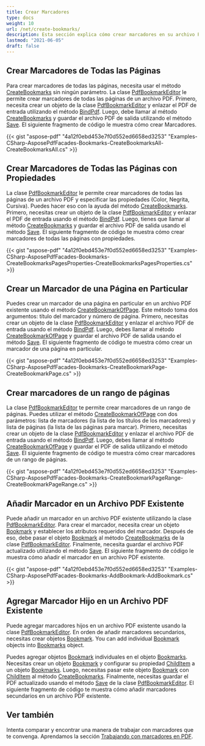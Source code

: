 ```yaml
---
title: Crear Marcadores
type: docs
weight: 10
url: /net/create-bookmarks/
description: Esta sección explica cómo crear marcadores en su archivo PDF con Aspose.PDF Facades utilizando la Clase PdfBookmarEditor.
lastmod: "2021-06-05"
draft: false
---
```


## Crear Marcadores de Todas las Páginas

Para crear marcadores de todas las páginas, necesita usar el método [CreateBookmarks](https://reference.aspose.com/pdf/net/aspose.pdf.facades.pdfbookmarkeditor/createbookmarks/methods/2) sin ningún parámetro. La clase [PdfBookmarkEditor](https://reference.aspose.com/pdf/net/aspose.pdf.facades/pdfbookmarkeditor) le permite crear marcadores de todas las páginas de un archivo PDF. Primero, necesita crear un objeto de la clase [PdfBookmarkEditor](https://reference.aspose.com/pdf/net/aspose.pdf.facades/pdfbookmarkeditor) y enlazar el PDF de entrada utilizando el método [BindPdf](https://reference.aspose.com/pdf/net/aspose.pdf.facades.facade/bindpdf/methods/3). Luego, debe llamar al método [CreateBookmarks](https://reference.aspose.com/pdf/net/aspose.pdf.facades.pdfbookmarkeditor/createbookmarks/methods/2) y guardar el archivo PDF de salida utilizando el método [Save](https://reference.aspose.com/pdf/net/aspose.pdf/document/methods/save). El siguiente fragmento de código le muestra cómo crear Marcadores.

{{< gist "aspose-pdf" "4a12f0ebd453e7f0d552ed6658ed3253" "Examples-CSharp-AsposePdfFacades-Bookmarks-CreateBookmarksAll-CreateBookmarksAll.cs" >}}

## Crear Marcadores de Todas las Páginas con Propiedades

La clase [PdfBookmarkEditor](https://reference.aspose.com/pdf/net/aspose.pdf.facades/pdfbookmarkeditor) le permite crear marcadores de todas las páginas de un archivo PDF y especificar las propiedades (Color, Negrita, Cursiva). Puedes hacer eso con la ayuda del método [CreateBookmarks](https://reference.aspose.com/pdf/net/aspose.pdf.facades.pdfbookmarkeditor/createbookmarks/methods/2). Primero, necesitas crear un objeto de la clase [PdfBookmarkEditor](https://reference.aspose.com/pdf/net/aspose.pdf.facades/pdfbookmarkeditor) y enlazar el PDF de entrada usando el método [BindPdf](https://reference.aspose.com/pdf/net/aspose.pdf.facades.facade/bindpdf/methods/3). Luego, tienes que llamar al método [CreateBookmarks](https://reference.aspose.com/pdf/net/aspose.pdf.facades.pdfbookmarkeditor/createbookmarks/methods/2) y guardar el archivo PDF de salida usando el método [Save](https://reference.aspose.com/pdf/net/aspose.pdf/document/methods/save). El siguiente fragmento de código te muestra cómo crear marcadores de todas las páginas con propiedades.



{{< gist "aspose-pdf" "4a12f0ebd453e7f0d552ed6658ed3253" "Examples-CSharp-AsposePdfFacades-Bookmarks-CreateBookmarksPagesProperties-CreateBookmarksPagesProperties.cs" >}}

## Crear un Marcador de una Página en Particular

Puedes crear un marcador de una página en particular en un archivo PDF existente usando el método [CreateBookmarkOfPage](https://reference.aspose.com/pdf/net/aspose.pdf.facades.pdfbookmarkeditor/createbookmarkofpage/methods/1). Este método toma dos argumentos: título del marcador y número de página. Primero, necesitas crear un objeto de la clase [PdfBookmarkEditor](https://reference.aspose.com/pdf/net/aspose.pdf.facades/pdfbookmarkeditor) y enlazar el archivo PDF de entrada usando el método [BindPdf](https://reference.aspose.com/pdf/net/aspose.pdf.facades.facade/bindpdf/methods/3). Luego, debes llamar al método [CreateBookmarkOfPage](https://reference.aspose.com/pdf/net/aspose.pdf.facades.pdfbookmarkeditor/createbookmarkofpage/methods/1) y guardar el archivo PDF de salida usando el método [Save](https://reference.aspose.com/pdf/net/aspose.pdf/document/methods/save). El siguiente fragmento de código te muestra cómo crear un marcador de una página en particular.



{{< gist "aspose-pdf" "4a12f0ebd453e7f0d552ed6658ed3253" "Examples-CSharp-AsposePdfFacades-Bookmarks-CreateBookmarkPage-CreateBookmarkPage.cs" >}}

## Crear marcadores de un rango de páginas

La clase [PdfBookmarkEditor](https://reference.aspose.com/pdf/net/aspose.pdf.facades/pdfbookmarkeditor) te permite crear marcadores de un rango de páginas. Puedes utilizar el método [CreateBookmarkOfPage](https://reference.aspose.com/pdf/net/aspose.pdf.facades.pdfbookmarkeditor/createbookmarkofpage/methods/1) con dos parámetros: lista de marcadores (la lista de los títulos de los marcadores) y lista de páginas (la lista de las páginas para marcar). Primero, necesitas crear un objeto de la clase [PdfBookmarkEditor](https://reference.aspose.com/pdf/net/aspose.pdf.facades/pdfbookmarkeditor) y enlazar el archivo PDF de entrada usando el método [BindPdf](https://reference.aspose.com/pdf/net/aspose.pdf.facades.facade/bindpdf/methods/3). Luego, debes llamar al método [CreateBookmarkOfPage](https://reference.aspose.com/pdf/net/aspose.pdf.facades.pdfbookmarkeditor/createbookmarkofpage/methods/1) y guardar el PDF de salida utilizando el método [Save](https://reference.aspose.com/pdf/net/aspose.pdf/document/methods/save). El siguiente fragmento de código te muestra cómo crear marcadores de un rango de páginas.




{{< gist "aspose-pdf" "4a12f0ebd453e7f0d552ed6658ed3253" "Examples-CSharp-AsposePdfFacades-Bookmarks-CreateBookmarkPageRange-CreateBookmarkPageRange.cs" >}}
## Añadir Marcador en un Archivo PDF Existente

Puede añadir un marcador en un archivo PDF existente utilizando la clase [PdfBookmarkEditor](https://reference.aspose.com/pdf/net/aspose.pdf.facades/pdfbookmarkeditor). Para crear el marcador, necesita crear un objeto [Bookmark](https://reference.aspose.com/pdf/net/aspose.pdf.facades/bookmark) y establecer los atributos requeridos del marcador. Después de eso, debe pasar el objeto [Bookmark](https://reference.aspose.com/pdf/net/aspose.pdf.facades/bookmark) al método [CreateBookmarks](https://reference.aspose.com/pdf/net/aspose.pdf.facades.pdfbookmarkeditor/createbookmarks/methods/2) de la clase [PdfBookmarkEditor](https://reference.aspose.com/pdf/net/aspose.pdf.facades/pdfbookmarkeditor). Finalmente, necesita guardar el archivo PDF actualizado utilizando el método [Save](https://reference.aspose.com/pdf/net/aspose.pdf/document/methods/save). El siguiente fragmento de código le muestra cómo añadir el marcador en un archivo PDF existente.




{{< gist "aspose-pdf" "4a12f0ebd453e7f0d552ed6658ed3253" "Examples-CSharp-AsposePdfFacades-Bookmarks-AddBookmark-AddBookmark.cs" >}}

## Agregar Marcador Hijo en un Archivo PDF Existente

Puede agregar marcadores hijos en un archivo PDF existente usando la clase [PdfBookmarkEditor](https://reference.aspose.com/pdf/net/aspose.pdf.facades/pdfbookmarkeditor). En orden de añadir marcadores secundarios, necesitas crear objetos [Bookmark](https://reference.aspose.com/pdf/net/aspose.pdf.facades/bookmark). You can add individual [Bookmark](https://reference.aspose.com/pdf/net/aspose.pdf.facades/bookmark) objects into [Bookmarks](https://reference.aspose.com/pdf/net/aspose.pdf.facades/bookmarks) object.

Puedes agregar objetos [Bookmark](https://reference.aspose.com/pdf/net/aspose.pdf.facades/bookmark) individuales en el objeto [Bookmarks](https://reference.aspose.com/pdf/net/aspose.pdf.facades/bookmarks). Necesitas crear un objeto [Bookmark](https://reference.aspose.com/pdf/net/aspose.pdf.facades/bookmark) y configurar su propiedad [ChildItem](https://reference.aspose.com/pdf/net/aspose.pdf.facades/bookmark/properties/childitem) a un objeto [Bookmarks](https://reference.aspose.com/pdf/net/aspose.pdf.facades/bookmarks). Luego, necesitas pasar este objeto [Bookmark](https://reference.aspose.com/pdf/net/aspose.pdf.facades/bookmark) con [ChildItem](https://reference.aspose.com/pdf/net/aspose.pdf.facades/bookmark/properties/childitem) al método [CreateBookmarks](https://reference.aspose.com/pdf/net/aspose.pdf.facades.pdfbookmarkeditor/createbookmarks/methods/2). Finalmente, necesitas guardar el PDF actualizado usando el método [Save](https://reference.aspose.com/pdf/net/aspose.pdf/document/methods/save) de la clase [PdfBookmarkEditor](https://reference.aspose.com/pdf/net/aspose.pdf.facades/pdfbookmarkeditor). El siguiente fragmento de código te muestra cómo añadir marcadores secundarios en un archivo PDF existente.
## Ver también

Intenta comparar y encontrar una manera de trabajar con marcadores que te convenga. Aprendamos la sección [Trabajando con marcadores en PDF](/pdf/net/bookmarks/).